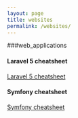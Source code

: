 ```yaml
---
layout: page
title: websites
permalink: /websites/
---
```


###web_applications

<h4>Laravel 5 cheatsheet</h4>
<a href="https://vasileclaudiu.github.io/vasileclaudiu.github.io-laravel5-cheatsheet/">Laravel 5 cheatsheet</a>

<h4>Symfony cheatsheet</h4>
<a href="http://www.symfony2cheatsheet.com/">Symfony cheatsheet</a>